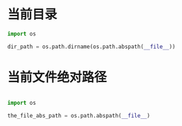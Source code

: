 

# 当前目录

```python
import os

dir_path = os.path.dirname(os.path.abspath(__file__))


```

# 当前文件绝对路径

```python

import os

the_file_abs_path = os.path.abspath(__file__)

```